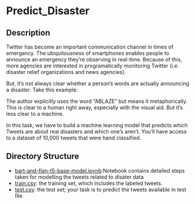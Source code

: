 # Predict_Disaster
## Description

Twitter has become an important communication channel in times of emergency.
The ubiquitousness of smartphones enables people to announce an emergency they’re observing in real-time. Because of this, more agencies are interested in programatically monitoring Twitter (i.e. disaster relief organizations and news agencies).

But, it’s not always clear whether a person’s words are actually announcing a disaster. Take this example:

The author explicitly uses the word “ABLAZE” but means it metaphorically. This is clear to a human right away, especially with the visual aid. But it’s less clear to a machine.

In this task, we have to build a machine learning model that predicts which Tweets are about real disasters and which one’s aren’t. You’ll have access to a dataset of 10,000 tweets that were hand classified.


## Directory Structure
- [bart-and-flan-t5-base-model.ipynb](./bart-and-flan-t5-base-model.ipynb):Notebook contains detailed steps taken for modelling the tweets related to disater data
- [train.csv](./train.csv): the training set, which includes the labeled tweets.
- [test.csv](./test.csv): the test set; your task is to predict the tweets available in test file

